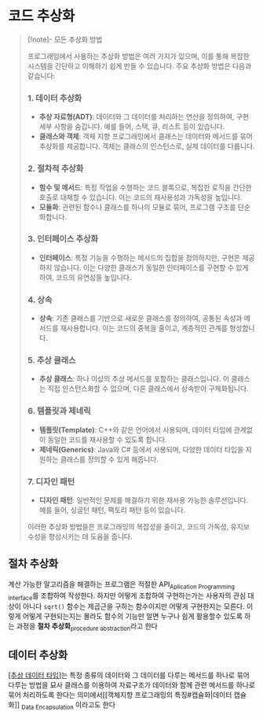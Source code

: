 # 코드 추상화
> [!note]- 모든 추상화 방법
>
> 프로그래밍에서 사용하는 추상화 방법은 여러 가지가 있으며, 이를 통해 복잡한 시스템을 간단하고 이해하기 쉽게 만들 수 있습니다. 주요 추상화 방법은 다음과 같습니다:
> 
> ### 1. 데이터 추상화
> - **추상 자료형(ADT)**: 데이터와 그 데이터를 처리하는 연산을 정의하여, 구현 세부 사항을 숨깁니다. 예를 들어, 스택, 큐, 리스트 등이 있습니다.
> - **클래스와 객체**: 객체 지향 프로그래밍에서 클래스는 데이터와 메서드를 묶어 추상화를 제공합니다. 객체는 클래스의 인스턴스로, 실제 데이터를 다룹니다.
> 
> ### 2. 절차적 추상화
> - **함수 및 메서드**: 특정 작업을 수행하는 코드 블록으로, 복잡한 로직을 간단한 호출로 대체할 수 있습니다. 이는 코드의 재사용성과 가독성을 높입니다.
> - **모듈화**: 관련된 함수나 클래스를 하나의 모듈로 묶어, 프로그램 구조를 단순화합니다.
> 
> ### 3. 인터페이스 추상화
> - **인터페이스**: 특정 기능을 수행하는 메서드의 집합을 정의하지만, 구현은 제공하지 않습니다. 이는 다양한 클래스가 동일한 인터페이스를 구현할 수 있게 하여, 코드의 유연성을 높입니다.
> 
> ### 4. 상속
> - **상속**: 기존 클래스를 기반으로 새로운 클래스를 정의하여, 공통된 속성과 메서드를 재사용합니다. 이는 코드의 중복을 줄이고, 계층적인 관계를 형성합니다.
> 
> ### 5. 추상 클래스
> - **추상 클래스**: 하나 이상의 추상 메서드를 포함하는 클래스입니다. 이 클래스는 직접 인스턴스화할 수 없으며, 다른 클래스에서 상속받아 구체화됩니다.
> 
> ### 6. 템플릿과 제네릭
> - **템플릿(Template)**: C++와 같은 언어에서 사용되며, 데이터 타입에 관계없이 동일한 코드를 재사용할 수 있도록 합니다.
> - **제네릭(Generics)**: Java와 C# 등에서 사용되며, 다양한 데이터 타입을 지원하는 클래스를 정의할 수 있게 해줍니다.
> 
> ### 7. 디자인 패턴
> - **디자인 패턴**: 일반적인 문제를 해결하기 위한 재사용 가능한 솔루션입니다. 예를 들어, 싱글턴 패턴, 팩토리 패턴 등이 있습니다.
> 
> 이러한 추상화 방법들은 프로그래밍의 복잡성을 줄이고, 코드의 가독성, 유지보수성을 향상시키는 데 도움을 줍니다. 
## 절차 추상화
계산 가능한 알고리즘을 해결하는 프로그램은 적절한 API<sub>Aplication Programming Interface</sub>를 조합하여 작성한다.
하지만 어떻게 조합하여 구현하는가는 사용자의 관심 대상이 아니다
`sqrt()` 함수는 제곱근을 구하는 함수이지만 어떻게 구현한지는 모른다. 이렇게 어떻게 구현되는지는 몰라도 함수의 기능만 알면 누구나 쉽게 활용할수 있도록 하는 과정을
**절차 추상화**<sub>procedure abstraction</sub>라고 한다
## 데이터 추상화
[[추상 데이터 타입]](ADT)는 특정 종류의 데이터와 그 데이터를 다루는 메서드를 하나로 묶어 다루는 방법을 묘사
클래스를 이용하여 자료구조가 데이터와 함께 관련 메서드를 하나로 묶어 처리하도록 한다는 의미에서[[객체지향 프로그래밍의 특징#캡슐화|데이터 캡슐화]] <sub>Data Encapsulation</sub> 이라고도 한다